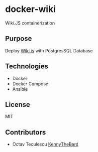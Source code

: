 # docker-wiki
Wiki.JS containerization

## Purpose

Deploy [Wiki.js](https://github.com/Requarks/wiki) with PostgresSQL Database

## Technologies
- Docker
- Docker Compose
- Ansible

## License
MIT

## Contributors
- Octav Teculescu [KennyTheBard](https://github.com/KennyTheBard)
